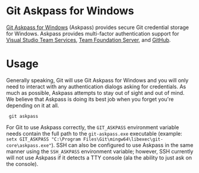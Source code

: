 # Git Askpass for Windows

 [Git Askpass for Windows](https://github.com/Microsoft/Git-Credential-Manager-for-Windows) (Askpass) provides secure Git credential storage for Windows. Askpass provides multi-factor authentication support for [Visual Studio Team Services](https://www.visualstudio.com/), [Team Foundation Server](https://www.visualstudio.com/en-us/products/tfs-overview-vs.aspx), and [GitHub](https://www.github.com).

# Usage

 Generally speaking, Git will use Git Askpass for Windows and you will only need to interact with any authentication dialogs asking for credentials. As much as possible, Askpass attempts to stay out of sight and out of mind. We believe that Askpass is doing its best job when you forget you're depending on it at all.

     git askpass

 For Git to use Askpass correctly, the `GIT_ASKPASS` environment variable needs contain the full path to the `git-askpass.exe` executable (example: `setx GIT_ASKPASS "C:\Program Files\Git\mingw64\libexec\git-core\askpass.exe"`). SSH can also be configured to use Askpass in the same manner using the `SSH_ASKPASS` environment variable; however, SSH currently will not use Askpass if it detects a TTY console (ala the ability to just ask on the console).
 